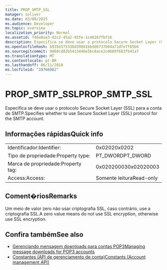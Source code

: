 ```yaml
---
title: PROP_SMTP_SSL
manager: soliver
ms.date: 03/09/2015
ms.audience: Developer
ms.topic: overview
localization_priority: Normal
ms.assetid: f46e8aa3-d2c2-45a2-93fe-1c40107fbf16
description: Especifica se deve usar o protocolo Secure Socket Layer (SSL) para a conta de SMTP.
ms.openlocfilehash: b935e575338d39041bbdd6737b04a71dfe7f65b6
ms.sourcegitcommit: 9d60cd82b5413446e5bc8ace2cd689f683fb41a7
ms.translationtype: MT
ms.contentlocale: pt-BR
ms.lasthandoff: 06/11/2018
ms.locfileid: "19766082"
---
```

# <a name="propsmtpssl"></a><span data-ttu-id="86d99-103">PROP_SMTP_SSL</span><span class="sxs-lookup"><span data-stu-id="86d99-103">PROP_SMTP_SSL</span></span>

<span data-ttu-id="86d99-104">Especifica se deve usar o protocolo Secure Socket Layer (SSL) para a conta de SMTP.</span><span class="sxs-lookup"><span data-stu-id="86d99-104">Specifies whether to use Secure Socket Layer (SSL) protocol for the SMTP account.</span></span>
  
## <a name="quick-info"></a><span data-ttu-id="86d99-105">Informações rápidas</span><span class="sxs-lookup"><span data-stu-id="86d99-105">Quick info</span></span>

|||
|:-----|:-----|
|<span data-ttu-id="86d99-106">Identificador:</span><span class="sxs-lookup"><span data-stu-id="86d99-106">Identifier:</span></span>  <br/> |<span data-ttu-id="86d99-107">0x0202</span><span class="sxs-lookup"><span data-stu-id="86d99-107">0x0202</span></span>  <br/> |
|<span data-ttu-id="86d99-108">Tipo de propriedade:</span><span class="sxs-lookup"><span data-stu-id="86d99-108">Property type:</span></span>  <br/> |<span data-ttu-id="86d99-109">PT_DWORD</span><span class="sxs-lookup"><span data-stu-id="86d99-109">PT_DWORD</span></span>  <br/> |
|<span data-ttu-id="86d99-110">Marca de propriedade:</span><span class="sxs-lookup"><span data-stu-id="86d99-110">Property tag:</span></span>  <br/> |<span data-ttu-id="86d99-111">0x02020003</span><span class="sxs-lookup"><span data-stu-id="86d99-111">0x02020003</span></span>  <br/> |
|<span data-ttu-id="86d99-112">Access:</span><span class="sxs-lookup"><span data-stu-id="86d99-112">Access:</span></span>  <br/> |<span data-ttu-id="86d99-113">Somente leitura</span><span class="sxs-lookup"><span data-stu-id="86d99-113">Read-only</span></span>  <br/> |
   
## <a name="remarks"></a><span data-ttu-id="86d99-114">Coment�rios</span><span class="sxs-lookup"><span data-stu-id="86d99-114">Remarks</span></span>

<span data-ttu-id="86d99-115">Um meio de valor zero não usar criptografia SSL, caso contrário, use a criptografia SSL.</span><span class="sxs-lookup"><span data-stu-id="86d99-115">A zero value means do not use SSL encryption, otherwise use SSL encryption.</span></span>
  
## <a name="see-also"></a><span data-ttu-id="86d99-116">Confira também</span><span class="sxs-lookup"><span data-stu-id="86d99-116">See also</span></span>

- [<span data-ttu-id="86d99-117">Gerenciando mensagem downloads para contas POP3</span><span class="sxs-lookup"><span data-stu-id="86d99-117">Managing message downloads for POP3 accounts</span></span>](managing-message-downloads-for-pop3-accounts.md) 
- [<span data-ttu-id="86d99-118">Constantes (API de gerenciamento de conta)</span><span class="sxs-lookup"><span data-stu-id="86d99-118">Constants (Account management API)</span></span>](constants-account-management-api.md)

